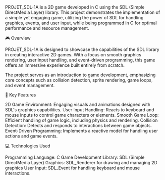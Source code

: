 PROJET_SDL-1A is a 2D game developed in C using the SDL (Simple DirectMedia Layer) library. This project demonstrates the implementation of a simple yet engaging game, utilizing the power of SDL for handling graphics, events, and user input, while being programmed in C for optimal performance and resource management.

🎮 Overview

PROJET_SDL-1A is designed to showcase the capabilities of the SDL library in creating interactive 2D games. With a focus on smooth graphics rendering, user input handling, and event-driven programming, this game offers an immersive experience built entirely from scratch.

The project serves as an introduction to game development, emphasizing core concepts such as collision detection, sprite rendering, game loops, and event management.

🔑 Key Features

2D Game Environment: Engaging visuals and animations designed with SDL's graphics capabilities.
User Input Handling: Reacts to keyboard and mouse inputs to control game characters or elements. 
Smooth Game Loop: Efficient handling of game logic, including physics and rendering.
Collision Detection: Detects and responds to interactions between game objects.
Event-Driven Programming: Implements a reactive model for handling user actions and game events.

💻 Technologies Used

Programming Language: C
Game Development Library: SDL (Simple DirectMedia Layer)
Graphics: SDL_Renderer for drawing and managing 2D graphics
User Input: SDL_Event for handling keyboard and mouse interactions.
